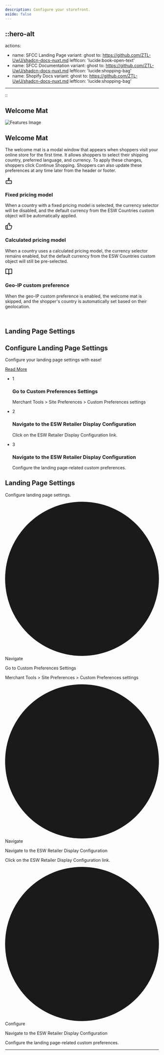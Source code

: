 ```yaml
---
description: Configure your storefront.
aside: false
---
```


::hero-alt
---
actions:
  - name: SFCC Landing Page
    variant: ghost
    to: https://github.com/ZTL-UwU/shadcn-docs-nuxt.md
    leftIcon: 'lucide:book-open-text'
  - name: SFCC Documentation
    variant: ghost
    to: https://github.com/ZTL-UwU/shadcn-docs-nuxt.md
    leftIcon: 'lucide:shopping-bag'
  - name: Shopify Docs
    variant: ghost
    to: https://github.com/ZTL-UwU/shadcn-docs-nuxt.md
    leftIcon: 'lucide:shopping-bag'
---
::




## Welcome Mat

<!-- Features -->
<div class="max-w-[85rem] px-4 py-4 sm:px-6 lg:px-8 lg:py-4 mx-auto">
  <div class="flex justify-center">
    <img class="max-w-md w-full object-cover rounded-xl" src="/Welcome mat 1.png" alt="Features Image">
  </div>
</div>

  <!-- Grid -->
  <div class="mt-5 lg:mt-16 grid lg:grid-cols-3 gap-8 lg:gap-12">
    <div class="lg:col-span-1">
      <h2 class="font-bold text-2xl md:text-3xl text-gray-800 dark:text-neutral-200">
        Welcome Mat
      </h2>
      <p class="mt-2 md:mt-4 text-gray-600 dark:text-white">
        The welcome mat is a modal window that appears when shoppers visit your online store for the first time. It allows shoppers to select their shipping country, preferred language, and currency. To apply these changes, shoppers click Continue Shopping. Shoppers can also update these preferences at any time later from the header or footer.
      </p>
    </div>
    <!-- End Col -->

  <div class="lg:col-span-2">
      <div class="grid sm:grid-cols-2 gap-8 md:gap-12">
        <!-- Icon Block -->
        <div class="flex gap-x-5">
          <svg class="shrink-0 mt-1 size-6 text-primary dark:text-primary-500" xmlns="http://www.w3.org/2000/svg" width="24" height="24" viewBox="0 0 24 24" fill="none" stroke="currentColor" stroke-width="2" stroke-linecap="round" stroke-linejoin="round"><rect width="18" height="10" x="3" y="11" rx="2"/><circle cx="12" cy="5" r="2"/><path d="M12 7v4"/><line x1="8" x2="8" y1="16" y2="16"/><line x1="16" x2="16" y1="16" y2="16"/></svg>
          <div class="grow">
            <h3 class="text-lg font-semibold text-gray-800 dark:text-white">
              Fixed pricing model
            </h3>
            <p class="mt-1 text-gray-600 dark:text-neutral-400">
              When a country with a fixed pricing model is selected, the currency selector will be disabled, and the default currency from the ESW Countries custom object will be automatically applied.
            </p>
          </div>
        </div>
        <!-- End Icon Block -->

  <!-- Icon Block -->
  <div class="flex gap-x-5">
          <svg class="shrink-0 mt-1 size-6 text-primary dark:text-primary-500" xmlns="http://www.w3.org/2000/svg" width="24" height="24" viewBox="0 0 24 24" fill="none" stroke="currentColor" stroke-width="2" stroke-linecap="round" stroke-linejoin="round"><path d="M7 10v12"/><path d="M15 5.88 14 10h5.83a2 2 0 0 1 1.92 2.56l-2.33 8A2 2 0 0 1 17.5 22H4a2 2 0 0 1-2-2v-8a2 2 0 0 1 2-2h2.76a2 2 0 0 0 1.79-1.11L12 2h0a3.13 3.13 0 0 1 3 3.88Z"/></svg>
          <div class="grow">
            <h3 class="text-lg font-semibold text-gray-800 dark:text-white">
              Calculated pricing model
            </h3>
            <p class="mt-1 text-gray-600 dark:text-neutral-400">
              When a country uses a calculated pricing model, the currency selector remains enabled, but the default currency from the ESW Countries custom object will still be pre-selected.
            </p>
          </div>
        </div>
        <!-- End Icon Block -->

  <!-- Icon Block -->
  <div class="flex gap-x-5">
          <svg class="shrink-0 mt-1 size-6 text-primary dark:text-primary-500" xmlns="http://www.w3.org/2000/svg" width="24" height="24" viewBox="0 0 24 24" fill="none" stroke="currentColor" stroke-width="2" stroke-linecap="round" stroke-linejoin="round"><path d="M2 3h6a4 4 0 0 1 4 4v14a3 3 0 0 0-3-3H2z"/><path d="M22 3h-6a4 4 0 0 0-4 4v14a3 3 0 0 1 3-3h7z"/></svg>
          <div class="grow">
            <h3 class="text-lg font-semibold text-gray-800 dark:text-white">
              Geo-IP custom preference
            </h3>
            <p class="mt-1 text-gray-600 dark:text-neutral-400">
              When the geo-IP custom preference is enabled, the welcome mat is skipped, and the shopper's country is automatically set based on their geolocation.
            </p>
          </div>
        </div>
        <!-- End Icon Block -->
      </div>
    </div>
    <!-- End Col -->
  </div>
  <!-- End Grid -->
</div>
<!-- End Features -->

<br>

## Landing Page Settings

<section class="py-4 overflow-hidden">
  <div class="container px-4 mx-auto">
    <div class="mx-auto">
      <div class="flex flex-wrap items-center -mx-5">
        <div class="w-full lg:w-1/2 px-5 mb-20 lg:mb-0">
          <div class="max-w-md">
            <span class="text-lg font-bold text-primary dark:text-primary"></span>
            <h2 class="mt-12 mb-10 text-5xl font-extrabold leading-tight text-gray-800 dark:text-gray-200">Configure Landing Page Settings</h2>
            <p class="mb-16 text-lg text-gray-600 dark:text-gray-400">Configure your landing page settings with ease!</p>
            <a class="inline-block px-12 py-4 text-white font-bold bg-primary hover:bg-blue-700 rounded-full shadow-lg transition duration-200" href="#">Read More</a>
          </div>
        </div>
        <div class="w-full lg:w-1/2 px-5">
          <ul>
            <li class="flex pb-10 mb-8 border-b border-gray-200 dark:border-gray-700">
              <div class="mr-8">
                <span class="flex justify-center items-center w-14 h-14 bg-blue-200/50 dark:bg-blue-600/30 text-lg font-bold rounded-full text-blue-600 dark:text-blue-300">1</span>
              </div>
              <div class="max-w-xs">
                <h3 class="mb-2 text-lg font-bold text-gray-700 dark:text-gray-300">Go to Custom Preferences Settings</h3>
                <p class="text-lg text-gray-500 dark:text-gray-400">Merchant Tools > Site Preferences > Custom Preferences settings</p>
              </div>
            </li>
            <li class="flex pb-10 mb-8 border-b border-gray-200 dark:border-gray-700">
              <div class="mr-8">
                <span class="flex justify-center items-center w-14 h-14 bg-blue-200/50 dark:bg-blue-600/30 text-lg font-bold rounded-full text-blue-600 dark:text-blue-300">2</span>
              </div>
              <div class="max-w-xs">
                <h3 class="mb-2 text-lg font-bold text-gray-700 dark:text-gray-300">Navigate to the ESW Retailer Display Configuration</h3>
                <p class="text-lg text-gray-500 dark:text-gray-400">Click on the ESW Retailer Display Configuration link.</p>
              </div>
            </li>
            <li class="flex pb-10 border-b border-gray-200 dark:border-gray-700">
              <div class="mr-8">
                <span class="flex justify-center items-center w-14 h-14 bg-blue-200/50 dark:bg-blue-600/30 text-lg font-bold rounded-full text-blue-600 dark:text-blue-300">3</span>
              </div>
              <div class="max-w-xs">
                <h3 class="mb-2 text-lg font-bold text-gray-700 dark:text-gray-300">Navigate to the ESW Retailer Display Configuration</h3>
                <p class="text-lg text-gray-500 dark:text-gray-400">Configure the landing page-related custom preferences.</p>
              </div>
            </li>
          </ul>
        </div>
      </div>
    </div>
  </div>
</section>


<script defer src="https://cdn.jsdelivr.net/npm/alpinejs@3.x.x/dist/cdn.min.js"></script>
<section x-data="{ darkMode: false }">
  <div class="w-full mx-auto 2xl:max-w-7xl items-center flex flex-col lg:h-svh justify-center py-24 lg:py-96 relative p-8">
   <div class="prose text-gray-500 prose-sm prose-headings:font-normal prose-headings:text-xl mx-auto">
    <div>
     <h1>Landing Page Settings</h1>
     <p class="text-balance">
      Configure landing page settings.
     </p>
    </div>
   </div>
   <div class="mt-6 border-t pt-12">
    <!-- Starts component -->
    <!-- Dark Mode Class -->
    <div class="bg-white dark:bg-gray-800 rounded-2xl p-8 border">
     <!-- Your content here -->
     <div class="mx-auto grid grid-cols-1 gap-8 overflow-hidden lg:mx-0 lg:grid-cols-4">
      <div> <time datetime="August 2021" class="flex items-center text-sm font-semibold leading-6 text-orange-600 dark:text-orange-400"> <svg viewBox="0 0 4 4" class="mr-4 h-1 w-1 flex-none" aria-hidden="true">
         <circle cx="2" cy="2" r="2" fill="currentColor"></circle>
        </svg> Navigate <div class="absolute -ml-2 h-px w-screen -translate-x-full bg-gray-900/10 dark:bg-gray-500 sm:-ml-4 lg:static lg:-mr-6 lg:ml-8 lg:w-auto lg:flex-auto lg:translate-x-0" aria-hidden="true"></div> </time>
       <p class="mt-6 text-lg font-semibold leading-8 tracking-tight text-gray-900 dark:text-white"> Go to Custom Preferences Settings </p>
       <p class="mt-1 text-sm text-pretty leading-7 text-gray-500 dark:text-gray-300"> Merchant Tools > Site Preferences > Custom Preferences settings </p>
      </div>
      <div> <time datetime="December 2021" class="flex items-center text-sm font-semibold leading-6 text-orange-600 dark:text-orange-400"> <svg viewBox="0 0 4 4" class="mr-4 h-1 w-1 flex-none" aria-hidden="true">
         <circle cx="2" cy="2" r="2" fill="currentColor"></circle>
        </svg> Navigate <div class="absolute -ml-2 h-px w-screen -translate-x-full bg-gray-900/10 dark:bg-gray-500 sm:-ml-4 lg:static lg:-mr-6 lg:ml-8 lg:w-auto lg:flex-auto lg:translate-x-0" aria-hidden="true"></div> </time>
       <p class="mt-6 text-lg font-semibold leading-8 tracking-tight text-gray-900 dark:text-white"> Navigate to the ESW Retailer Display Configuration </p>
       <p class="mt-1 text-sm text-pretty leading-7 text-gray-500 dark:text-gray-300"> Click on the ESW Retailer Display Configuration link. </p>
      </div>
      <div> <time datetime="February 2022" class="flex items-center text-sm font-semibold leading-6 text-orange-600 dark:text-orange-400"> <svg viewBox="0 0 4 4" class="mr-4 h-1 w-1 flex-none" aria-hidden="true">
         <circle cx="2" cy="2" r="2" fill="currentColor"></circle>
        </svg> Configure <div class="absolute -ml-2 h-px w-screen -translate-x-full bg-gray-900/10 dark:bg-gray-500 sm:-ml-4 lg:static lg:-mr-6 lg:ml-8 lg:w-auto lg:flex-auto lg:translate-x-0" aria-hidden="true"></div> </time>
       <p class="mt-6 text-lg font-semibold leading-8 tracking-tight text-gray-900 dark:text-white"> Navigate to the ESW Retailer Display Configuration </p>
       <p class="mt-1 text-sm text-pretty leading-7 text-gray-500 dark:text-gray-300"> Configure the landing page-related custom preferences. </p>
     </div>
    </div>
   </div>
  </div>
 </div>
</section>

---

